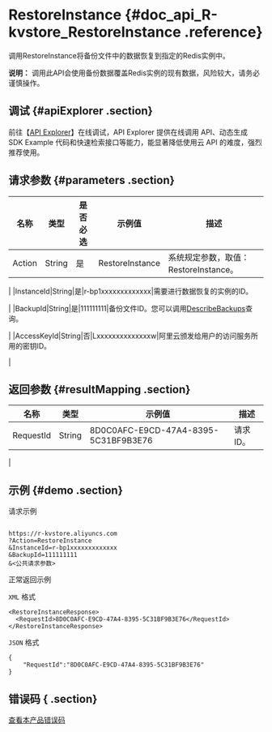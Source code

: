 # RestoreInstance {#doc_api_R-kvstore_RestoreInstance .reference}

调用RestoreInstance将备份文件中的数据恢复到指定的Redis实例中。

**说明：** 调用此API会使用备份数据覆盖Redis实例的现有数据，风险较大，请务必谨慎操作。

## 调试 {#apiExplorer .section}

前往【[API Explorer](https://api.aliyun.com/#product=R-kvstore&api=RestoreInstance)】在线调试，API Explorer 提供在线调用 API、动态生成 SDK Example 代码和快速检索接口等能力，能显著降低使用云 API 的难度，强烈推荐使用。

## 请求参数 {#parameters .section}

|名称|类型|是否必选|示例值|描述|
|--|--|----|---|--|
|Action|String|是|RestoreInstance|系统规定参数，取值：RestoreInstance。

 |
|InstanceId|String|是|r-bp1xxxxxxxxxxxxx|需要进行数据恢复的实例的ID。

 |
|BackupId|String|是|111111111|备份文件ID。您可以调用[DescribeBackups](~~61081~~)查询。

 |
|AccessKeyId|String|否|Lxxxxxxxxxxxxxxw|阿里云颁发给用户的访问服务所用的密钥ID。

 |

## 返回参数 {#resultMapping .section}

|名称|类型|示例值|描述|
|--|--|---|--|
|RequestId|String|8D0C0AFC-E9CD-47A4-8395-5C31BF9B3E76|请求ID。

 |

## 示例 {#demo .section}

请求示例

``` {#request_demo}

https://r-kvstore.aliyuncs.com
?Action=RestoreInstance
&InstanceId=r-bp1xxxxxxxxxxxxx
&BackupId=111111111
&<公共请求参数>

```

正常返回示例

`XML` 格式

``` {#xml_return_success_demo}
<RestoreInstanceResponse>
  <RequestId>8D0C0AFC-E9CD-47A4-8395-5C31BF9B3E76</RequestId>
</RestoreInstanceResponse>

```

`JSON` 格式

``` {#json_return_success_demo}
{
	"RequestId":"8D0C0AFC-E9CD-47A4-8395-5C31BF9B3E76"
}
```

## 错误码 { .section}

[查看本产品错误码](https://error-center.aliyun.com/status/product/R-kvstore)

